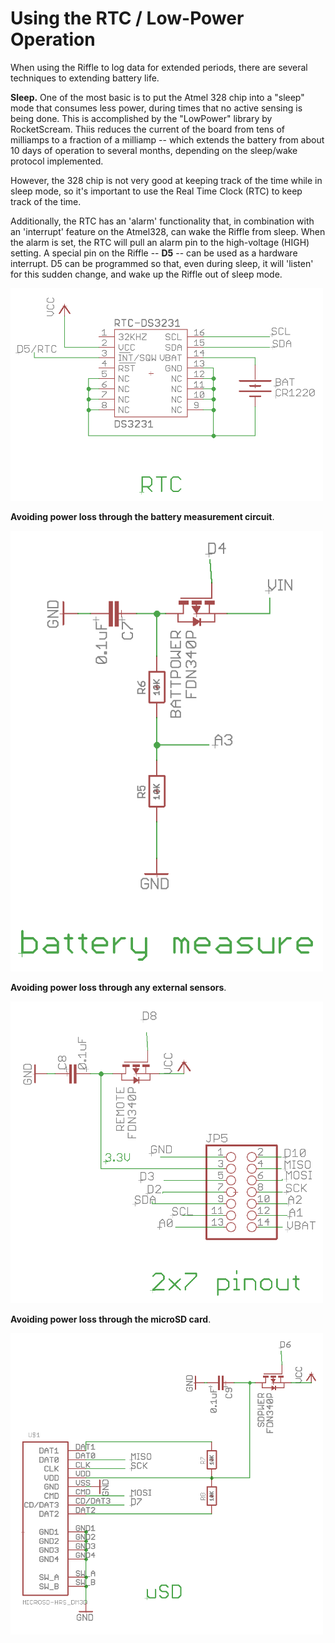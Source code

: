 # Using the RTC / Low-Power Operation

When using the Riffle to log data for extended periods, there are several techniques to extending battery life.  

**Sleep.** One of the most basic is to put the Atmel 328 chip into a "sleep" mode that consumes less power, during times that no active sensing is being done.  This is accomplished by the "LowPower" library by RocketScream. Thiis reduces the current of the board from tens of milliamps to a fraction of a milliamp -- which extends the battery from about 10 days of operation to several months, depending on the sleep/wake protocol implemented.

However, the 328 chip is not very good at keeping track of the time while in sleep mode, so it's important to use the Real Time Clock (RTC) to keep track of the time.

Additionally, the RTC has an 'alarm' functionality that, in combination with an 'interrupt' feature on the Atmel328, can wake the Riffle from sleep.  When the alarm is set, the RTC will pull an alarm pin to the high-voltage (HIGH) setting.  A special pin on the Riffle -- **D5** -- can be used as a hardware interrupt.  D5 can be programmed so that, even during sleep, it will 'listen' for this sudden change, and wake up the Riffle out of sleep mode.

<img src="pics/rtc_pin.png" width=500>

**Avoiding power loss through the battery measurement circuit**.

<img src="pics/battery_switch.png" width=500>

**Avoiding power loss through any external sensors**. 

<img src="pics/external_switch.png"  width=500>

**Avoiding power loss through the microSD card**.

<img src="pics/microSD_switch.png"  width=500>



